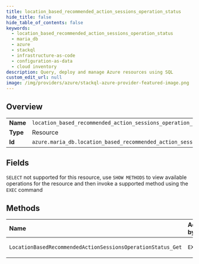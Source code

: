 ```yaml
---
title: location_based_recommended_action_sessions_operation_status
hide_title: false
hide_table_of_contents: false
keywords:
  - location_based_recommended_action_sessions_operation_status
  - maria_db
  - azure    
  - stackql
  - infrastructure-as-code
  - configuration-as-data
  - cloud inventory
description: Query, deploy and manage Azure resources using SQL
custom_edit_url: null
image: /img/providers/azure/stackql-azure-provider-featured-image.png
---
```

  
    

## Overview
<table><tbody>
<tr><td><b>Name</b></td><td><code>location_based_recommended_action_sessions_operation_status</code></td></tr>
<tr><td><b>Type</b></td><td>Resource</td></tr>
<tr><td><b>Id</b></td><td><code>azure.maria_db.location_based_recommended_action_sessions_operation_status</code></td></tr>
</tbody></table>

## Fields
`SELECT` not supported for this resource, use `SHOW METHODS` to view available operations for the resource and then invoke a supported method using the `EXEC` command  
## Methods
| Name | Accessible by | Required Params |
|:-----|:--------------|:----------------|
| `LocationBasedRecommendedActionSessionsOperationStatus_Get` | `EXEC` | `locationName, operationId, subscriptionId` |
